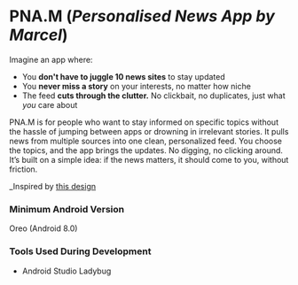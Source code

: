 # PNA.M (*Personalised News App by Marcel*)
Imagine an app where:  
- You **don't have to juggle 10 news sites** to stay updated  
- You **never miss a story** on your interests, no matter how niche  
- The feed **cuts through the clutter.** No clickbait, no duplicates, just what *you* care about
  
PNA.M is for people who want to stay informed on specific topics without the hassle of jumping between apps or drowning in irrelevant stories. It pulls news from multiple sources into one clean, personalized feed. You choose the topics, and the app brings the updates. No digging, no clicking around.
It’s built on a simple idea: if the news matters, it should come to you, without friction.

_Inspired by [this design](https://dribbble.com/shots/20391043-News-App)

### Minimum Android Version
Oreo (Android 8.0)

### Tools Used During Development
- Android Studio Ladybug
